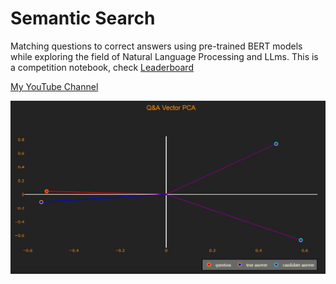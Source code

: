 # Semantic Search
Matching questions to correct answers using pre-trained BERT models while exploring the field of Natural Language Processing and LLms. This is a competition notebook, check [Leaderboard](https://www.kaggle.com/competitions/dtc-zoomcamp-qa-challenge/leaderboard)

[My YouTube Channel](https://youtube.com/@ammopy)

![Model](https://github.com/AmMoPy/semantic-search-query-question-/blob/main/qapca.jpg)
